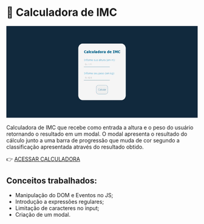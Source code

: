 # 💟 Calculadora de IMC

<p>
  <img width="800px" src="https://raw.githubusercontent.com/camilafbc/calculadora-de-imc/main/assets/img/to-readme.gif"/>
</p>

Calculadora de IMC que recebe como entrada a altura e o peso do usuário retornando o resultado em um modal. O modal apresenta o resultado do cálculo junto a uma barra de progressão que muda de cor segundo a classificação apresentada através do resultado obtido.

👉 [ACESSAR CALCULADORA](https://camilafbc.github.io/calculadora-de-imc/)

## Conceitos trabalhados:
* Manipulação do DOM e Eventos no JS;
* Introdução a expressões regulares;
* Limitação de caracteres no input;
* Criação de um modal.
